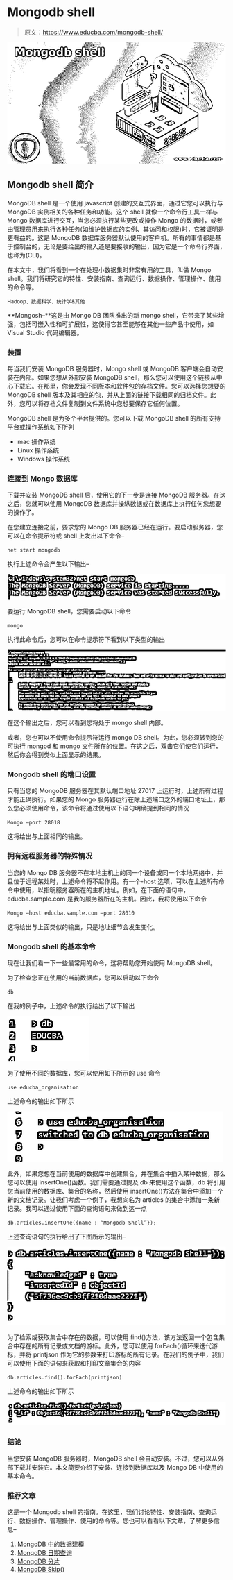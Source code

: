 # Mongodb shell

> 原文：<https://www.educba.com/mongodb-shell/>

![Mongodb shell](img/2565e6623a26b457d6a3e7113d6fd8db.png)



## Mongodb shell 简介

MongoDB shell 是一个使用 javascript 创建的交互式界面，通过它您可以执行与 MongoDB 实例相关的各种任务和功能。这个 shell 就像一个命令行工具一样与 Mongo 数据库进行交互，当您必须执行某些更改或操作 Mongo 的数据时，或者由管理员用来执行各种任务(如维护数据库的实例、其访问和权限)时，它被证明是更有益的。这是 MongoDB 数据库服务器默认使用的客户机。所有的事情都是基于控制台的，无论是要给出的输入还是要接收的输出，因为它是一个命令行界面，也称为(CLI)。

在本文中，我们将看到一个在处理小数据集时非常有用的工具，叫做 Mongo shell。我们将研究它的特性、安装指南、查询运行、数据操作、管理操作、使用的命令等。

<small>Hadoop、数据科学、统计学&其他</small>

**Mongosh–**这是由 Mongo DB 团队推出的新 mongo shell，它带来了某些增强，包括可嵌入性和可扩展性，这使得它甚至能够在其他一些产品中使用，如 Visual Studio 代码编辑器。

### 装置

每当我们安装 MongoDB 服务器时，Mongo shell 或 MongoDB 客户端会自动安装在内部。如果您想从外部安装 MongoDB shell，那么您可以使用这个链接从中心下载它。在那里，你会发现不同版本和软件包的存档文件。您可以选择您想要的 MongoDB shell 版本及其相应的包，并从上面的链接下载相同的归档文件。此外，您可以将存档文件复制到文件系统中您想要保存它任何位置。

MongoDB shell 是为多个平台提供的。您可以下载 MongoDB shell 的所有支持平台或操作系统如下所列

*   mac 操作系统
*   Linux 操作系统
*   Windows 操作系统

### 连接到 Mongo 数据库

下载并安装 MongoDB shell 后，使用它的下一步是连接 MongoDB 服务器。在这之后，您就可以使用 MongoDB 数据库并操纵数据或在数据库上执行任何您想要的操作了。

在您建立连接之前，要求您的 Mongo DB 服务器已经在运行。要启动服务器，您可以在命令提示符或 shell 上发出以下命令–

`net start mongodb`

执行上述命令会产生以下输出–

![Mongodb shell output 1](img/8fa0feb5e3d12419e08950aa84828b60.png)



要运行 MongoDB shell，您需要启动以下命令

`mongo`

执行此命令后，您可以在命令提示符下看到以下类型的输出

![Mongodb shell output 2](img/a108164499b742311a4d587572438d46.png)



在这个输出之后，您可以看到您将处于 mongo shell 内部。

或者，您也可以不使用命令提示符运行 mongo DB shell。为此，您必须转到您的可执行 mongod 和 mongo 文件所在的位置。在这之后，双击它们使它们运行，然后你会得到类似上面显示的结果。

### Mongodb shell 的端口设置

只有当您的 MongoDB 服务器在其默认端口地址 27017 上运行时，上述所有过程才能正确执行。如果您的 Mongo 服务器运行在除上述端口之外的端口地址上，那么您必须使用命令，该命令将通过使用以下语句明确提到相同的情况

`Mongo –port 28018`

这将给出与上面相同的输出。

### 拥有远程服务器的特殊情况

当您的 Mongo DB 服务器不在本地主机上的同一个设备或同一个本地网络中，并且位于远程某处时，上述命令将不起作用。有一个-host 选项，可以在上述所有命令中使用，以指明服务器所在的主机地址。例如，在下面的语句中，educba.sample.com 是我的服务器所在的主机。因此，我将使用以下命令

`Mongo –host educba.sample.com –port 28010`

这将给出与上面类似的输出，只是地址细节会发生变化。

### Mongodb shell 的基本命令

现在让我们看一下一些最常用的命令，这将帮助您开始使用 MongoDB shell。

为了检查您正在使用的当前数据库，您可以启动以下命令

`db`

在我的例子中，上述命令的执行给出了以下输出

![output 3](img/42f824c84cfe8020c7f3ee854cfa94ad.png)



为了使用不同的数据库，您可以使用如下所示的 use 命令

`use educba_organisation`

上述命令的输出如下所示

![output 4](img/bece2436ada1bdfbbe6fa3ff49cfffe0.png)



此外，如果您想在当前使用的数据库中创建集合，并在集合中插入某种数据，那么您可以使用 insertOne()函数。我们需要通过提及 db 来使用这个函数，db 将引用您当前使用的数据库、集合的名称，然后使用 insertOne()方法在集合中添加一个新的文档记录。让我们考虑一个例子，我想向名为 articles 的集合中添加一条新记录。我可以通过使用下面的查询语句来做到这一点

`db.articles.insertOne({name : “Mongodb Shell”});`

上述查询语句的执行给出了下图所示的输出–

![output 5](img/acea602cf076cf1bccbeb1cf41cf5da9.png)



为了检索或获取集合中存在的数据，可以使用 find()方法，该方法返回一个包含集合中存在的所有记录或文档的游标。此外，您可以使用 forEach()循环来迭代游标，并将 printjson 作为它的参数来打印游标的所有记录。在我们的例子中，我们可以使用下面的语句来获取和打印文章集合的内容

`db.articles.find().forEach(printjson)`

上述命令的输出如下所示

![output 6](img/97132b090a254d8ae44232fbb9f35af2.png)



### 结论

当您安装 MongoDB 服务器时，MongoDB shell 会自动安装。不过，您可以从外部下载并安装它。本文简要介绍了安装、连接到数据库以及 Mongo DB 中使用的基本命令。

### 推荐文章

这是一个 Mongodb shell 的指南。在这里，我们讨论特性、安装指南、查询运行、数据操作、管理操作、使用的命令等。您也可以看看以下文章，了解更多信息–

1.  [MongoDB 中的数据建模](https://www.educba.com/data-modeling-in-mongodb/)
2.  [MongoDB 日期查询](https://www.educba.com/mongodb-date-query/)
3.  [MongoDB 分片](https://www.educba.com/mongodb-sharding/)
4.  [MongoDB Skip()](https://www.educba.com/mongodb-skip/)





